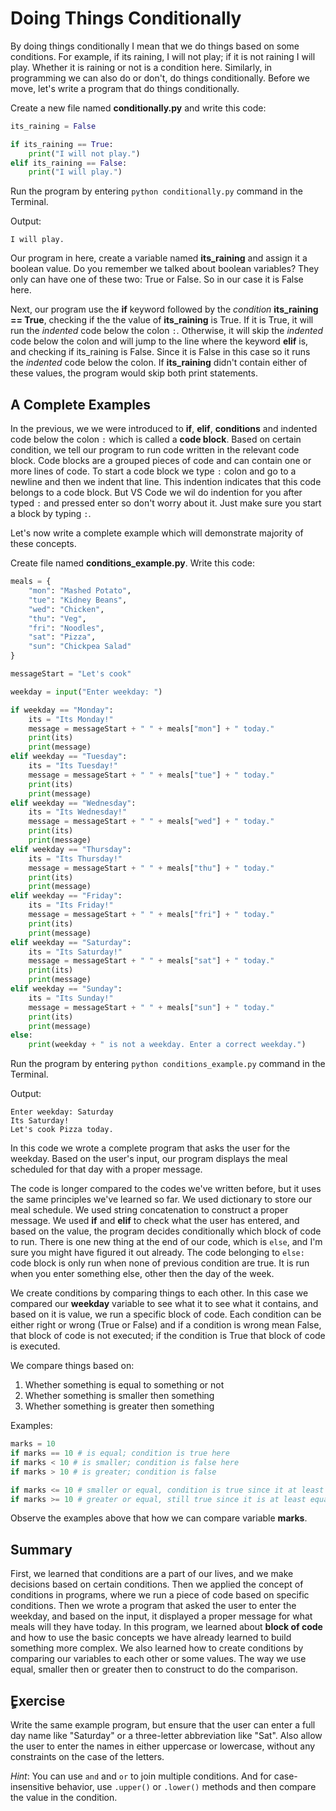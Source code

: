# Doing Things Conditionally

By doing things conditionally I mean that we do things based on some conditions. For example, if its raining, I will not play; if it is not raining I will play. Whether it is raining or not is a condition here. Similarly, in programming we can also do or don't, do things conditionally. Before we move, let's write a program that do things conditionally.

Create a new file named **conditionally.py** and write this code:

```python
its_raining = False

if its_raining == True:
    print("I will not play.")
elif its_raining == False:
    print("I will play.")
```

Run the program by entering `python conditionally.py` command in the Terminal.

Output:

```terminal
I will play.
```

Our program in here, create a variable named **its_raining** and assign it a boolean value. Do you remember we talked about boolean variables? They only can have one of these two: True or False. So in our case it is False here.

Next, our program use the **if** keyword followed by the _condition_ **its_raining == True**, checking if the the value of **its_raining** is True. If it is True, it will run the _indented_ code below the colon `:`. Otherwise, it will skip the _indented_ code below the colon and will jump to the line where the keyword **elif** is, and checking if its_raining is False. Since it is False in this case so it runs the _indented_ code below the colon. If **its_raining** didn't contain either of these values, the program would skip both print statements.

## A Complete Examples

In the previous, we we were introduced to **if**, **elif**, **conditions** and indented code below the colon `:` which is called a **code block**. Based on certain condition, we tell our program to run code written in the relevant code block. Code blocks are a grouped pieces of code and can contain one or more lines of code. To start a code block we type `:` colon and go to a newline and then we indent that line. This indention indicates that this code belongs to a code block. But VS Code we wil do indention for you after typed `:` and pressed enter so don't worry about it. Just make sure you start a block by typing `:`.

Let's now write a complete example which will demonstrate majority of these concepts.

Create file named **conditions_example.py**. Write this code:

```python
meals = {
    "mon": "Mashed Potato",
    "tue": "Kidney Beans",
    "wed": "Chicken",
    "thu": "Veg",
    "fri": "Noodles",
    "sat": "Pizza",
    "sun": "Chickpea Salad"
}

messageStart = "Let's cook"

weekday = input("Enter weekday: ")

if weekday == "Monday":
    its = "Its Monday!"
    message = messageStart + " " + meals["mon"] + " today."
    print(its)
    print(message)
elif weekday == "Tuesday":
    its = "Its Tuesday!"
    message = messageStart + " " + meals["tue"] + " today."
    print(its)
    print(message)
elif weekday == "Wednesday":
    its = "Its Wednesday!"
    message = messageStart + " " + meals["wed"] + " today."
    print(its)
    print(message)
elif weekday == "Thursday":
    its = "Its Thursday!"
    message = messageStart + " " + meals["thu"] + " today."
    print(its)
    print(message)
elif weekday == "Friday":
    its = "Its Friday!"
    message = messageStart + " " + meals["fri"] + " today."
    print(its)
    print(message)
elif weekday == "Saturday":
    its = "Its Saturday!"
    message = messageStart + " " + meals["sat"] + " today."
    print(its)
    print(message)
elif weekday == "Sunday":
    its = "Its Sunday!"
    message = messageStart + " " + meals["sun"] + " today."
    print(its)
    print(message)
else:
    print(weekday + " is not a weekday. Enter a correct weekday.")
```
Run the program by entering `python conditions_example.py` command in the Terminal.

Output:
```terminal
Enter weekday: Saturday
Its Saturday!
Let's cook Pizza today.
```

In this code we wrote a complete program that asks the user for the weekday. Based on the user's input, our program displays the meal scheduled for that day with a proper message.

The code is longer compared to the codes we've written before, but it uses the same principles we've learned so far. We used dictionary to store our meal schedule. We used string concatenation to construct a proper message. We used **if** and **elif** to check what the user has entered, and based on the value, the program decides conditionally which block of code to run. There is one new thing at the end of our code, which is `else`, and I'm sure you might have figured it out already. The code belonging to `else:` code block is only run when none of previous condition are true. It is run when you enter something else, other then the day of the week.

We create conditions by comparing things to each other. In this case we compared our **weekday** variable to see what it to see what it contains, and based on it is value, we run a specific block of  code. Each condition can be either right or wrong (True or False) and if a condition is wrong mean False, that block of code is not executed; if the condition is True that block of code is executed. 

We compare things based on:
1. Whether something is equal to something or not
2. Whether something is smaller then something
3. Whether something is greater then something

Examples:
```python
marks = 10
if marks == 10 # is equal; condition is true here
if marks < 10 # is smaller; condition is false here
if marks > 10 # is greater; condition is false

if marks <= 10 # smaller or equal, condition is true since it at least equal
if marks >= 10 # greater or equal, still true since it is at least equal
```

Observe the examples above that how we can compare variable **marks**.


## Summary
First, we learned that conditions are a part of our lives, and we make decisions based on certain conditions. Then we applied the concept of conditions in programs, where we run a piece of code based on specific conditions. Then we wrote a program that asked the user to enter the weekday, and based on the input, it displayed a proper message for what meals will they have today. In this program, we learned about **block of code** and how to use the basic concepts we have already learned to build something more complex. We also learned how to create conditions by comparing our variables to each other or some values. The way we use equal, smaller then or greater then to construct to do the comparison.

## ٍExercise
Write the same example program, but ensure that the user can enter a full day name like "Saturday" or a three-letter abbreviation like "Sat". Also allow the user to enter the names in either uppercase or lowercase, without any constraints on the case of the letters.

*Hint*: You can use `and` and `or` to join multiple conditions. And for case-insensitive behavior, use `.upper()` or `.lower()` methods and then compare the value in the condition.